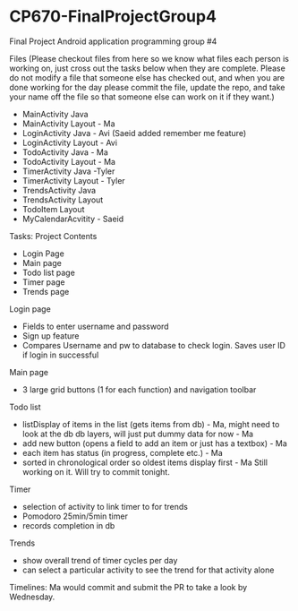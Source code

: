 # CP670-FinalProjectGroup4
Final Project Android application programming group #4


Files (Please checkout files from here so we know what files each person is working on, just cross out the tasks below when they are complete. Please do not modify a file that someone else has checked out, and when you are done working for the day please commit the file, update the repo, and take your name off the file so that someone else can work on it if they want.)
- MainActivity Java
- MainActivity Layout - Ma
- LoginActivity Java - Avi (Saeid added remember me feature)
- LoginActivity Layout - Avi
- TodoActivity Java - Ma
- TodoActivity Layout - Ma
- TimerActivity Java  -Tyler
- TimerActivity Layout - Tyler
- TrendsActivity Java
- TrendsActivity Layout
- TodoItem Layout
- MyCalendarAcvitity - Saeid

Tasks:
Project Contents
- Login Page
- Main page
- Todo list page
- Timer page
- Trends page

Login page
- Fields to enter username and password
- Sign up feature
- Compares Username and pw to database to check login. Saves user ID if login in successful

Main page
- 3 large grid buttons (1 for each function) and navigation toolbar

Todo list
- listDisplay of items in the list (gets items from db) - Ma, might need to look at the db db layers, will just put dummy data for now - Ma
- add new button (opens a field to add an item or just has a textbox) - Ma
- each item has status (in progress, complete etc.) - Ma
- sorted in chronological order so oldest items display first - Ma Still working on it. Will try to commit tonight.

Timer
- selection of activity to link timer to for trends
- Pomodoro 25min/5min timer
- records completion in db

Trends
- show overall trend of timer cycles per day
- can select a particular activity to see the trend for that activity alone

Timelines:
Ma would commit and submit the PR to take a look by Wednesday.
